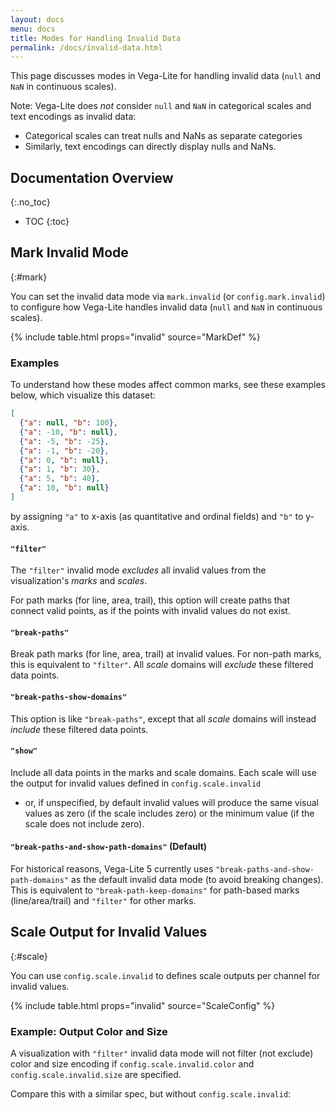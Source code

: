 ```yaml
---
layout: docs
menu: docs
title: Modes for Handling Invalid Data
permalink: /docs/invalid-data.html
---
```


This page discusses modes in Vega-Lite for handling invalid data (`null` and `NaN` in continuous scales).

Note: Vega-Lite does _not_ consider `null` and `NaN` in categorical scales and text encodings as invalid data:

- Categorical scales can treat nulls and NaNs as separate categories
- Similarly, text encodings can directly display nulls and NaNs.

<!--prettier-ignore-start-->
## Documentation Overview
{:.no_toc}

- TOC
{:toc}

<!--prettier-ignore-end-->

## Mark Invalid Mode

{:#mark}

You can set the invalid data mode via `mark.invalid` (or `config.mark.invalid`) to configure how Vega-Lite handles invalid data (`null` and `NaN` in continuous scales).

{% include table.html props="invalid" source="MarkDef" %}

### Examples

To understand how these modes affect common marks, see these examples below, which visualize this dataset:

```json
[
  {"a": null, "b": 100},
  {"a": -10, "b": null},
  {"a": -5, "b": -25},
  {"a": -1, "b": -20},
  {"a": 0, "b": null},
  {"a": 1, "b": 30},
  {"a": 5, "b": 40},
  {"a": 10, "b": null}
]
```

by assigning `"a"` to x-axis (as quantitative and ordinal fields) and `"b"` to y-axis.

<div class="vl-example code-only" data-name="test_invalid_filter"></div>

#### `"filter"`

The `"filter"` invalid mode _excludes_ all invalid values from the visualization's _marks_ and _scales_.

For path marks (for line, area, trail), this option will create paths that connect valid points, as if the points with invalid values do not exist.

<div class="vl-example example-only" data-name="test_invalid_filter"></div>

#### `"break-paths"`

Break path marks (for line, area, trail) at invalid values. For non-path marks, this is equivalent to `"filter"`. All _scale_ domains will _exclude_ these filtered data points.

<div class="vl-example example-only" data-name="test_invalid_break_paths_filter_domains"></div>

#### `"break-paths-show-domains"`

This option is like `"break-paths"`, except that all _scale_ domains will instead _include_ these filtered data points.

<div class="vl-example example-only" data-name="test_invalid_break_paths_show_domains"></div>

#### `"show"`

Include all data points in the marks and scale domains. Each scale will use the output for invalid values defined in `config.scale.invalid`

- or, if unspecified, by default invalid values will produce the same visual values as zero (if the scale includes zero) or the minimum value (if the scale does not include zero).

<div class="vl-example example-only" data-name="test_invalid_show"></div>

#### `"break-paths-and-show-path-domains"` (Default)

For historical reasons, Vega-Lite 5 currently uses `"break-paths-and-show-path-domains"` as the default invalid data mode (to avoid breaking changes). This is equivalent to `"break-path-keep-domains"` for path-based marks (line/area/trail) and `"filter"` for other marks.

<div class="vl-example example-only" data-name="test_invalid_break_paths_and_show_path_domains"></div>

## Scale Output for Invalid Values

{:#scale}

You can use `config.scale.invalid` to defines scale outputs per channel for invalid values.

{% include table.html props="invalid" source="ScaleConfig" %}

### Example: Output Color and Size

A visualization with `"filter"` invalid data mode will not filter (not exclude) color and size encoding if `config.scale.invalid.color` and `config.scale.invalid.size` are specified.

<div class="vl-example" data-name="test_invalid_color_size_config_scale"></div>

Compare this with a similar spec, but without `config.scale.invalid`:

<div class="vl-example" data-name="test_invalid_color_size_mark_filter_only"></div>
